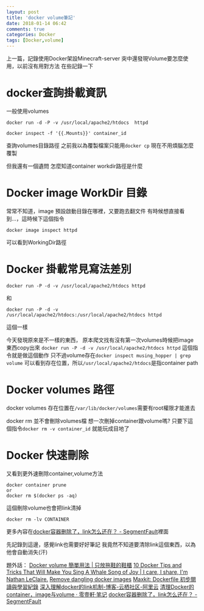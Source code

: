 ```yaml
---
layout: post
title: 'docker volume筆記'
date: 2018-01-14 06:42
comments: true
categories: Docker
tags: [Docker,volume]
---
```

上一篇，記錄使用Docker架設Minecraft-server
突中還發現Volume要怎麼使用，以前沒有用對方法
在些記錄一下

<!--more-->

# docker查詢掛載資訊

一般使用volumes
```
docker run -d -P -v /usr/local/apache2/htdocs  httpd
```

```
docker inspect -f '{{.Mounts}}' container_id
```
查詢volumes目錄路徑
之前我以為覆製檔案只能用`docker cp`
現在不用煩腦怎麼覆製

但我還有一個遺問
怎麼知道container workdir路徑是什麼


# Docker image WorkDir 目錄

常常不知道，image 預設啟動目錄在哪裡，又要跑去翻文件
有時候想直接看到...，這時候下這個指令

```
docker image inspect httpd
```
可以看到WorkingDir路徑


# Docker 掛載常見寫法差別

```
docker run -P -d -v /usr/local/apache2/htdocs httpd
```
和
```
docker run -P -d -v /usr/local/apache2/htdocs:/usr/local/apache2/htdocs httpd
```
這個一樣

今天發現原來是不一樣的東西，
原本爬文找有沒有第一次volumes時候把image東西copy出來
`docker run -P -d -v /usr/local/apache2/htdocs httpd` 這個指令就是做這個動作
只不過volume存在`docker inspect musing_hopper | grep volume`
可以看到存在位置，所以`/usr/local/apache2/htdocs`是指container path


# Docker volumes 路徑

docker volumes 存在位置在`/var/lib/docker/volumes`需要有root權限才能進去

docker rm 並不會刪除volumes檔
想一次刪掉container跟volume嗎?
只要下這個指令`docker rm -v container_id`
就能玩成目地了

# Docker 快速刪除

又看到更外速刪除container,volume方法
```
docker container prune
or
docker rm $(docker ps -aq)
```

這個刪除volume也會把link清掉
```
docker rm -lv CONTAINER
```
更多內容在[docker容器删除了，link怎么还在？ - SegmentFault](https://segmentfault.com/q/1010000010367238)裡面



先記錄到這邊，感覺link也需要好好筆記
我竟然不知道要清除link這個東西，以為他會自動消失(汗)


題外話：
[Docker volume 簡單用法 | 只放拖鞋的鞋櫃](http://julianchu.net/2016/04/19-docker.html)
[10 Docker Tips and Tricks That Will Make You Sing A Whale Song of Joy | I care, I share, I'm Nathan LeClaire.](https://nathanleclaire.com/blog/2014/07/12/10-docker-tips-and-tricks-that-will-make-you-sing-a-whale-song-of-joy/)
[Remove dangling docker images](https://gist.github.com/anildigital/862675ec1b7bccabc311)
[Maxkit: Dockerfile 初步閱讀與學習紀錄](http://blog.maxkit.com.tw/2017/02/dockerfile.html)
[深入理解docker的link机制-博客-云栖社区-阿里云](https://yq.aliyun.com/articles/55912)
[清理Docker的container，image与volume · 零壹軒·笔记](http://note.qidong.name/2017/06/26/docker-clean/)
[docker容器删除了，link怎么还在？ - SegmentFault](https://segmentfault.com/q/1010000010367238)
